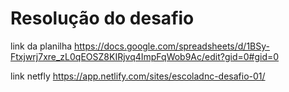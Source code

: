 # Resolução do desafio
link da planilha https://docs.google.com/spreadsheets/d/1BSy-Ftxjwrj7xre_zL0qEOSZ8KIRjvq4ImpFqWob9Ac/edit?gid=0#gid=0

link netfly https://app.netlify.com/sites/escoladnc-desafio-01/
